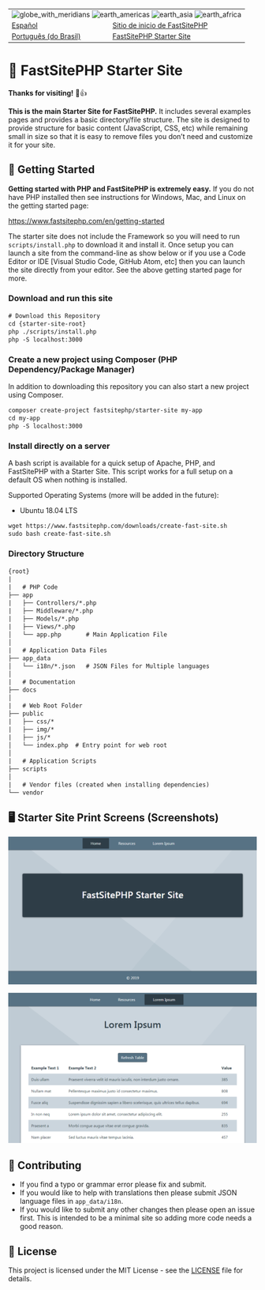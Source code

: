 <table>
	<tbody>
		<tr align="center"><td colspan="2">
<g-emoji class="g-emoji" alias="globe_with_meridians" fallback-src="https://github.githubassets.com/images/icons/emoji/unicode/1f310.png"><img class="emoji" alt="globe_with_meridians" height="20" width="20" src="https://github.githubassets.com/images/icons/emoji/unicode/1f310.png"></g-emoji> <g-emoji class="g-emoji" alias="earth_americas" fallback-src="https://github.githubassets.com/images/icons/emoji/unicode/1f30e.png"><img class="emoji" alt="earth_americas" height="20" width="20" src="https://github.githubassets.com/images/icons/emoji/unicode/1f30e.png"></g-emoji> <g-emoji class="g-emoji" alias="earth_asia" fallback-src="https://github.githubassets.com/images/icons/emoji/unicode/1f30f.png"><img class="emoji" alt="earth_asia" height="20" width="20" src="https://github.githubassets.com/images/icons/emoji/unicode/1f30f.png"></g-emoji> <g-emoji class="g-emoji" alias="earth_africa" fallback-src="https://github.githubassets.com/images/icons/emoji/unicode/1f30d.png"><img class="emoji" alt="earth_africa" height="20" width="20" src="https://github.githubassets.com/images/icons/emoji/unicode/1f30d.png"></g-emoji>
		</td></tr>
		<tr>
			<td><a href="https://github.com/fastsitephp/starter-site/blob/master/docs/README.es.md">Español</a>
			</td>
			<td><a href="https://github.com/fastsitephp/starter-site/blob/master/docs/README.es.md">Sitio de inicio de FastSitePHP</a></td>
		</tr>
		<tr>
			<td><a href="https://github.com/fastsitephp/starter-site/blob/master/docs/README.pt-BR.md">Português (do Brasil)</a>
			</td>
			<td><a href="https://github.com/fastsitephp/starter-site/blob/master/docs/README.pt-BR.md">FastSitePHP Starter Site</a></td>
		</tr>
	</tbody>
</table>

# 🌟 FastSitePHP Starter Site

**Thanks for visiting!** 🌠👍

**This is the main Starter Site for FastSitePHP.** It includes several examples pages and provides a basic directory/file structure. The site is designed to provide structure for basic content (JavaScript, CSS, etc) while remaining small in size so that it is easy to remove files you don’t need and customize it for your site.

## :rocket: Getting Started

**Getting started with PHP and FastSitePHP is extremely easy.** If you do not have PHP installed then see instructions for Windows, Mac, and Linux on the getting started page:

https://www.fastsitephp.com/en/getting-started

The starter site does not include the Framework so you will need to run `scripts/install.php` to download it and install it. Once setup you can launch a site from the command-line as show below or if you use a Code Editor or IDE [Visual Studio Code, GitHub Atom, etc] then you can launch the site directly from your editor. See the above getting started page for more.

### Download and run this site

~~~
# Download this Repository
cd {starter-site-root}
php ./scripts/install.php
php -S localhost:3000
~~~

### Create a new project using Composer (PHP Dependency/Package Manager)

In addition to downloading this repository you can also start a new project using Composer.

~~~
composer create-project fastsitephp/starter-site my-app
cd my-app
php -S localhost:3000
~~~

### Install directly on a server

A bash script is available for a quick setup of Apache, PHP, and FastSitePHP with a Starter Site. This script works for a full setup on a default OS when nothing is installed.

Supported Operating Systems (more will be added in the future):

* Ubuntu 18.04 LTS

~~~
wget https://www.fastsitephp.com/downloads/create-fast-site.sh
sudo bash create-fast-site.sh
~~~

### Directory Structure

```
{root}
|
|   # PHP Code
├── app
|   ├── Controllers/*.php
|   ├── Middleware/*.php
|   ├── Models/*.php
|   ├── Views/*.php
│   └── app.php       # Main Application File
│
|   # Application Data Files
├── app_data
│   └── i18n/*.json   # JSON Files for Multiple languages
│
|   # Documentation
├── docs
│
|   # Web Root Folder
├── public
|   ├── css/*
|   ├── img/*
|   ├── js/*
│   └── index.php  # Entry point for web root
│
|   # Application Scripts
├── scripts
│
|   # Vendor files (created when installing dependencies)
└── vendor
```

## :desktop_computer: Starter Site Print Screens (Screenshots)

![Starter Site Home Page](https://raw.githubusercontent.com/fastsitephp/static-files/master/img/starter_site/2019-06-17/home-page.png)

![Starter Site Example Page](https://raw.githubusercontent.com/fastsitephp/static-files/master/img/starter_site/2019-06-17/data-page.png)

## :handshake: Contributing

* If you find a typo or grammar error please fix and submit.
* If you would like to help with translations then please submit JSON language files in `app_data/i18n`.
* If you would like to submit any other changes then please open an issue first. This is intended to be a minimal site so adding more code needs a good reason.

## :memo: License

This project is licensed under the MIT License - see the [LICENSE](LICENSE) file for details.
